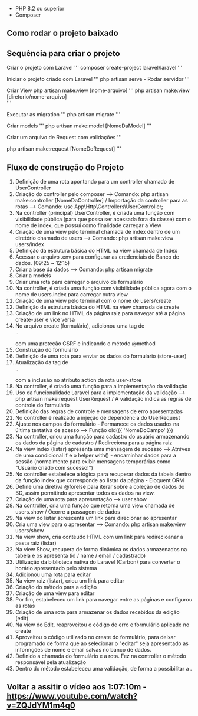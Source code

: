* PHP 8.2 ou superior
* Composer

## Como rodar o projeto baixado


## Sequência para criar o projeto 
Criar o projeto com Laravel
'''
composer create-project laravel/laravel
'''

Iniciar o projeto criado com Laravel
'''
php artisan serve  -  Rodar servidor
'''

Criar View
php artisan make:view [nome-arquivo] 
'''
php artisan make:view [diretorio/nome-arquivo]  
'''

Executar as migration
'''
php artisan migrate 
'''

Criar models
'''
php artisan make:model [NomeDaModel]
'''

Criar um arquivo de Request com validações
'''

php artisan make:request [NomeDoRequest]
'''

## Fluxo de construção do Projeto 

1) Definição de uma rota apontando para um controller chamado de UserController
2) Criação do controller pelo composer --> Comando:  php artisan make:controller [NomeDaController] / Importação da controller para as rotas --> Comando: use App\Http\Controllers\UserController;
3) Na controller (principal) UserController, é criada uma função com visibilidade pública (para que possa ser acessada fora da classe) com o nome de index, que possui como finalidade carregar a View
4) Criação de uma view pelo terminal chamada de index dentro de um diretório chamado de users --> Comando: php artisan make:view users/index
5) Definição da estrutura básica do HTML na view chamada de Index
6) Acessar o arquivo .env para configurar as credenciais do Banco de dados. (09:25 ~ 12:15)
7) Criar a base da dados --> Comando: php artisan migrate
8) Criar a models
9) Criar uma rota para carregar o arquivo de formulário
10) Na controller, é criada uma função com visibilidade pública agora com o nome de users.index para carregar outra view
11) Criação de uma view pelo terminal com o nome de users/create
12) Definição da estrutura básica do HTML na view chamada de create
13) Criação de um link no HTML da página raiz para navegar até a página create-user e vice versa
14) No arquivo create (formulário), adicionou uma tag de <form>..</form> com uma proteção CSRF e indicando o método @method
15) Construção do formulário 
16) Definição de uma rota para enviar os dados do formulario (store-user) 
17) Atualização da tag de <form>..</form> com a inclusão no atributo action da rota user-store
18) Na controller, é criado uma função para a implementação da validação 
19) Uso da funcionalidade Laravel para a implementação da validação --> php artisan make:request UserRequest / A validação indica as regras de controle do formulário 
20) Definição das regras de controle e mensagens de erro apresentadas
21) No controller é realizado a injeção de dependência do UserRequest
22) Ajuste nos campos do formulário - Permanece os dados usados na última tentativa de acesso  --> Função old({{ 'NomeDoCampo' }})
23) Na controller, criou uma função para cadastro do usuário armazenando os dados da página de cadastro / Redireciona para a página raiz 
24) Na view index (listar) apresenta uma mensagem de sucesso --> Atráves de uma condicional if e o helper with() - encaminhar dados para a sessão (normalmente para exibir mensagens temporárias como "Usuário criado com sucesso!")
25) No controller estabelece a lógica para recuperar dados da tabela dentro da função index que corresponde ao listar da página - Eloquent ORM
26) Define uma diretiva @forelse para iterar sobre a coleção de dados do BD, assim permitindo apresentar todos os dados na view. 
27) Criação de uma rota para apresentação --> user.show
28) Na controller, cria uma função que retorna uma view chamada de users.show / Ocorre a passagem de dados 
29) Na view do listar acrescenta um link para direcionar ao apresentar 
30) Cria uma view para o apresentar --> Comando: php artisan make:view users/show
31) Na view show, cria conteudo HTML com um link para redirecioanar a pasta raiz (listar)
32) Na view Show, recupera de forma dinâmica os dados armazenados na tabela e os apresenta (id / name / email / cadastrado)
33) Utilização da biblioteca nativa do Laravel (Carbon) para converter o horário apresentado pelo sistema
34) Adicionou uma rota para editar 
35) Na view raiz (listar), criou um link para editar
36) Criação do método para a edição
37) Criação de uma view para editar
38) Por fim, estabeleceu um link para navegar entre as páginas e configurou as rotas
39) Criação de uma rota para armazenar os dados recebidos da edição (edit)
40) Na view do Edit, reaproveitou o código de erro e formulário aplicado no create
41) Aproveitou o código utilizado no create do formulário, para deixar programado de forma que ao selecionar o "editar" seja apresentado as informções de nome e email salvas no banco de dados.
42) Definido a chamada do formulário e a rota. Fez na controller o método responsável pela atualização
43) Dentro do método estabeleceu uma validação, de forma a possibilitar a . 


## Voltar a assitir o vídeo aos 1:07:10m  -  https://www.youtube.com/watch?v=ZQJdYM1m4q0 ##